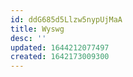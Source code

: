 ```yaml
---
id: ddG685d5Llzw5nypUjMaA
title: Wyswg
desc: ''
updated: 1644212077497
created: 1642173009300
---
```


